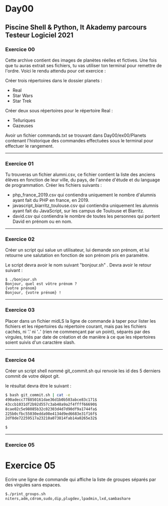 # Day00

Piscine Shell &amp; Python, It Akademy parcours Testeur Logiciel 2021
---

### Exercice 00

Cette archive contient des images de planètes réelles et fictives. Une fois que tu auras extrait ses fichiers, tu vas utiliser ton terminal pour remettre de l'ordre.
Voici le rendu attendu pour cet exercice : 

Créer trois répertoires dans le dossier planets : 
  * Real
  * Star Wars  
  * Star Trek
 
Créer deux sous répertoires pour le répertoire Real :
  * Telluriques 
  * Gazeuses

Avoir un fichier commands.txt se trouvant dans Day00/ex00/Planets contenant l'historique des commandes effectuées sous le terminal pour effectuer le rangement.

---

### Exercice 01 

Tu trouveras un fichier alumni.csv, ce fichier contient la liste des anciens élèves en fonction de leur ville, du pays, de l'année d'étude et du language de programmation.
  Créer les fichiers suivants :
   * php_france_2019.csv qui contiendra uniquement le nombre d'alumnis ayant fait du PHP en france, en 2019.
   * javascript_biarritz_toulouse.csv qui contiendra uniquement les alumnis ayant fait du JavaScript, sur les campus de Toulouse et Biarritz.
   * david.csv qui contiendra le nombre de toutes les personnes qui portent David en prénom ou en nom.

---

### Exercice 02

Créer un script qui salue un utilisateur, lui demande son prénom, et lui retourne une salutation en fonction de son prénom pris en paramètre. 

Le script devra avoir le nom suivant "bonjour.sh" .
Devra avoir le retour suivant : 

```
$ ./bonjour.sh 
Bonjour, quel est vôtre prénom ? 
{votre prénom}
Bonjour, {votre prénom} !
```

---

### Exercice 03

Placer dans un fichier  midLS la ligne de commande à taper pour lister les fichiers et les répertoires du répertoire courant, mais pas les fichiers cachés, ni '.' ni '..' (rien ne commençant par un point), séparés par des virgules, triés par date de création et de manière à ce que les répertoires soient suivis d'un caractère slash.

---

### Exercice 04

Créer un script shell nommé git_commit.sh qui renvoie les id des 5 derniers commit de votre dépot git.

le résultat devra être le suivant  : 

```bash
$ bash git_commit.sh | cat -e
490adecc778850161dae36d1b0b503abce83c171$
43ccb1031df2b92d557c3ab48a9a2f4ffff66690$
8cae02c5e98085b32c02303d4d7d90df9a1744fa$
225b0cfbc55030edda98e4134d9ed6683e31f16f$
2df0de72259517a23210a073814fab14a0265e32$

$
```

---

### Exercice 05

# Exercice 05

Ecrire une ligne de commande qui affiche la liste de groupes séparés par des virgules sans espaces.

```bash
$./print_groups.sh
niters,adm,cdrom,sudo,dip,plugdev,lpadmin,lxd,sambashare
```


